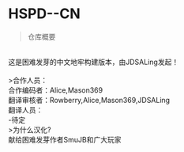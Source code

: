 # HSPD--CN
>仓库概要
<br>
这是困难发芽的中文地牢构建版本，由JDSALing发起！<br>
<br>
>合作人员：
<br>
合作编码者：Alice,Mason369<br>
翻译审核者：Rowberry,Alice,Mason369,JDSALing<br>
翻译人员：<br>
-待定
<br>
>为什么汉化?
<br>
献给困难发芽作者SmuJB和广大玩家
